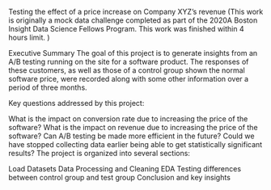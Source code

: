 Testing the effect of a price increase on Company XYZ’s revenue
(This work is originally a mock data challenge completed as part of the 2020A Boston Insight Data Science Fellows Program. This work was finished within 4 hours limit. )

Executive Summary
The goal of this project is to generate insights from an A/B testing running on the site for a software product. The responses of these customers, as well as those of a control group shown the normal software price, were recorded along with some other information over a period of three months.

Key questions addressed by this project:

What is the impact on conversion rate due to increasing the price of the software?
What is the impact on revenue due to increasing the price of the software?
Can A/B testing be made more efficient in the future? Could we have stopped collecting data earlier being able to get statistically significant results?
The project is organized into several sections:

Load Datasets
Data Processing and Cleaning
EDA
Testing differences between control group and test group
Conclusion and key insights
